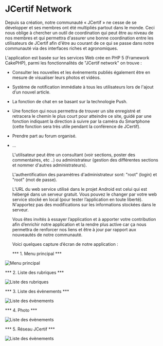 JCertif Network
===============

  Depuis sa création, notre communauté « JCertif » ne cesse de se développer et ses membres ont été multipliés 
partout dans le monde. Ceci nous oblige à chercher un outil de coordination qui peut être au niveau de nos membres 
et qui permettra d'assurer une bonne coordination entre les utilisateurs de JCertif afin d'être au courant de 
ce qui se passe dans notre communauté via des interfaces riches et agronomiques.

  L'application est basée sur les services Web crée en PHP 5 (Framework CakePHP), parmi les fonctionnalités 
de "JCertif network" on trouve :
- Consulter les nouvelles et les événements publiés également être en mesure de visualiser leurs photos et vidéos.
- Système de notification immédiate à tous les utilisateurs lors de l'ajout d’un nouvel article.
- La fonction de chat en se basant sur la technologie Push.
- Une fonction qui nous permettra de trouver un site enregistré et retracera le chemin le plus court pour atteindre ce site, guidé par une fonction indiquant la direction à suivre par la caméra du Smartphone (cette fonction sera très utile pendant la conférence de JCertif).
- Prendre part au forum organisé.
- ...

  L'utilisateur peut être un consultant (voir sections, poster des commentaires, etc ..) ou administrateur 
(gestion des différentes sections et nommer d'autres administrateurs).

  L'authentification des paramètres d'administrateur sont: "root" (login) et "root" (mot de passe).

  L’URL du web service utilisé dans le projet Android est celui qui est hébergé dans un serveur gratuit. Vous pouvez 
le changer par votre web service stocké en local (pour tester l’application en toute liberté). N'apportez pas des modifications 
sur les informations stockées dans le serveur.

  Vous êtes invités à essayer l’application et à apporter votre contribution afin d’enrichir notre application 
et la rendre plus active car ça nous permettra de renforcer nos liens et être à jour par rapport aux nouveautés 
de notre communauté. 

  Voici quelques capture d’écran de notre application :
  
  *** 1.  Menu principal *** 
  
![Menu principal](https://github.com/JCERTIFLab/jcertif-network/blob/master/images/Screenshot%201.png?raw=true)

  *** 2.  Liste des rubriques *** 

![Liste des rubriques](https://github.com/JCERTIFLab/jcertif-network/blob/master/images/Screenshot%203.png?raw=true)

  *** 3.  Liste des évènements *** 

![Liste des évènements](https://github.com/JCERTIFLab/jcertif-network/blob/master/images/Screenshot%202.png?raw=true)

  *** 4.  Photo *** 

![Liste des évènements](https://github.com/JCERTIFLab/jcertif-network/blob/master/images/Screenshot%204.png?raw=true)

  *** 5.  Réseau JCertif *** 

![Liste des évènements](https://github.com/JCERTIFLab/jcertif-network/blob/master/images/Screenshot%205.png?raw=true)
